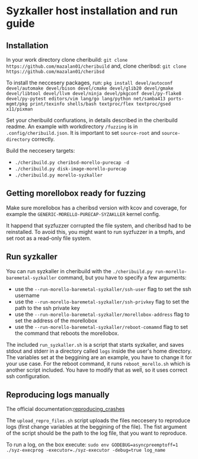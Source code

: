 # Syzkaller host installation and run guide

## Installation

In your work directory clone cheribuild:
`git clone https://github.com/mazalan01/cheribuild`
and, clone cheribsd:
`git clone https://github.com/mazalan01/cheribsd`


To install the neccesery packages, run: `pkg install devel/autoconf devel/automake devel/bison devel/cmake devel/glib20 devel/gmake devel/libtool devel/llvm devel/ninja devel/pkgconf devel/py-flake8 devel/py-pytest editors/vim lang/go lang/python net/samba413 ports-mgmt/pkg print/texinfo shells/bash textproc/flex textproc/gsed x11/pixman`


Set your cheribuild confiurations, in details described in the cheribuild readme. An example with workdirectory `/fuzzing` is in `.config/cheribuild.json`. It is important to set `source-root` and `source-directory` correctly.


Build the neccesery targets:
- `./cheribuild.py cheribsd-morello-purecap -d`
- `./cheribuild.py disk-image-morello-purecap`
- `./cheribuild.py morello-syzkaller`


## Getting morellobox ready for fuzzing

Make sure morellobox has a cheribsd version with kcov and coverage, for example the `GENERIC-MORELLO-PURECAP-SYZAKLLER` kernel config.

It happend that syzfuzzer corrupted the file system, and cheribsd had to be reinstalled. To avoid this, you might want to run syzfuzzer in a tmpfs, and set root as a read-only file system.

## Run syzkaller

You can run syzkaller in cheribuild with the `./cheribuild.py run-morello-baremetal-syzkaller` command, but you have to specify a few arguments:
- use the `--run-morello-baremetal-syzkaller/ssh-user` flag to set the ssh username
- use the `--run-morello-baremetal-syzkaller/ssh-privkey` flag to set the path to the ssh private key
- use the `--run-morello-baremetal-syzkaller/morellobox-address` flag to set the address of the morellobox
- use the `--run-morello-baremetal-syzkaller/reboot-comamnd` flag to set the command that reboots the morellobox. 

The included `run_syzkaller.sh` is a script that starts syzkaller, and saves stdout and stderr in a directory called `logs` inside the user's home directory. The variables set at the beggining are an example, you have to change it for your use case. For the reboot command, it runs `reboot_morello.sh` which is another script included. You have to modify that as well, so it uses correct ssh configuration.

## Reproducing logs manually

The official documentation:[reproducing_crashes](https://github.com/google/syzkaller/blob/master/docs/reproducing_crashes.md)

The `upload_repro_files.sh` script uploads the files neccesery to reproduce logs (first change variables at the beggining of the file). The fist argument of the script should be the path to the log file, that you want to reproduce.

To run a log, on the box execute: `sudo env GODEBUG=asyncpreemptoff=1 ./syz-execprog -executor=./syz-executor -debug=true log_name`



